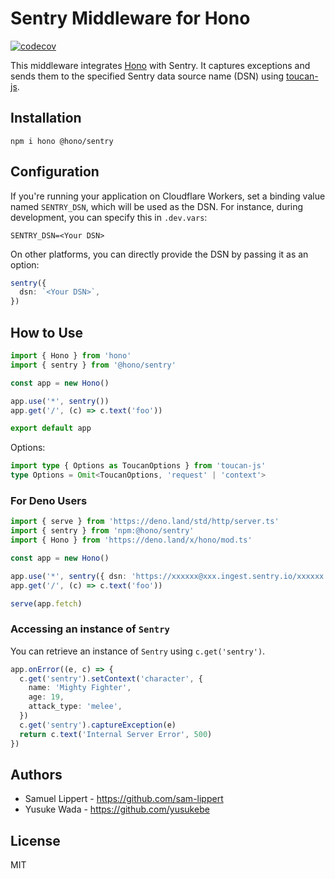 # Sentry Middleware for Hono

[![codecov](https://codecov.io/github/honojs/middleware/graph/badge.svg?flag=sentry)](https://codecov.io/github/honojs/middleware)

This middleware integrates [Hono](https://github.com/honojs/hono) with Sentry. It captures exceptions and sends them to the specified Sentry data source name (DSN) using [toucan-js](https://github.com/robertcepa/toucan-js).

## Installation

```plain
npm i hono @hono/sentry
```

## Configuration

If you're running your application on Cloudflare Workers, set a binding value named `SENTRY_DSN`, which will be used as the DSN. For instance, during development, you can specify this in `.dev.vars`:

```plain
SENTRY_DSN=<Your DSN>
```

On other platforms, you can directly provide the DSN by passing it as an option:

```ts
sentry({
  dsn: `<Your DSN>`,
})
```

## How to Use

```ts
import { Hono } from 'hono'
import { sentry } from '@hono/sentry'

const app = new Hono()

app.use('*', sentry())
app.get('/', (c) => c.text('foo'))

export default app
```

Options:

```ts
import type { Options as ToucanOptions } from 'toucan-js'
type Options = Omit<ToucanOptions, 'request' | 'context'>
```

### For Deno Users

```ts
import { serve } from 'https://deno.land/std/http/server.ts'
import { sentry } from 'npm:@hono/sentry'
import { Hono } from 'https://deno.land/x/hono/mod.ts'

const app = new Hono()

app.use('*', sentry({ dsn: 'https://xxxxxx@xxx.ingest.sentry.io/xxxxxx' }))
app.get('/', (c) => c.text('foo'))

serve(app.fetch)
```

### Accessing an instance of `Sentry`

You can retrieve an instance of `Sentry` using `c.get('sentry')`.

```ts
app.onError((e, c) => {
  c.get('sentry').setContext('character', {
    name: 'Mighty Fighter',
    age: 19,
    attack_type: 'melee',
  })
  c.get('sentry').captureException(e)
  return c.text('Internal Server Error', 500)
})
```

## Authors

- Samuel Lippert - <https://github.com/sam-lippert>
- Yusuke Wada - <https://github.com/yusukebe>

## License

MIT
